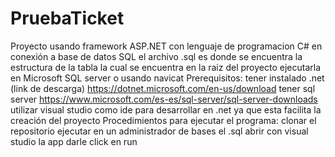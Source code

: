 # PruebaTicket
Proyecto usando framework ASP.NET con lenguaje de programacion C# en conexión a base de datos SQL
el archivo .sql es donde se encuentra la estructura de la tabla la cual se encuentra en la raiz del proyecto ejecutarla en Microsoft SQL server o usando navicat
Prerequisitos:
tener instalado .net (link de descarga)
https://dotnet.microsoft.com/en-us/download
tener sql server
https://www.microsoft.com/es-es/sql-server/sql-server-downloads
utilizar visual studio como ide para desarrollar en .net ya que esta facilita la creación del proyecto
Procedimientos para ejecutar el programa:
clonar el repositorio
ejecutar en un administrador de bases el .sql
abrir con visual studio la app 
darle click en run




